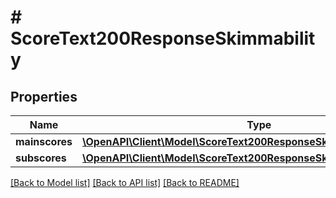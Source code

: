 # # ScoreText200ResponseSkimmability

## Properties

Name | Type | Description | Notes
------------ | ------------- | ------------- | -------------
**mainscores** | [**\OpenAPI\Client\Model\ScoreText200ResponseSkimmabilityMainscores**](ScoreText200ResponseSkimmabilityMainscores.md) |  | [optional]
**subscores** | [**\OpenAPI\Client\Model\ScoreText200ResponseSkimmabilitySubscores**](ScoreText200ResponseSkimmabilitySubscores.md) |  | [optional]

[[Back to Model list]](../../README.md#models) [[Back to API list]](../../README.md#endpoints) [[Back to README]](../../README.md)
